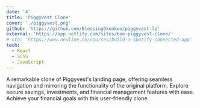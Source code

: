 ```yaml
---
date: '4'
title: 'PiggyVest Clone'
cover: './piggyvest.png'
github: 'https://github.com/BlessingOkonkwo/piggyvest-lp'
external: 'https://app.netlify.com/sites/bee-piggyvest-clone/'
# cta: 'https://www.newline.co/courses/build-a-spotify-connected-app'
tech:
  - React
  - SCSS
  - JavaScript
---
```


A remarkable clone of Piggyvest's landing page, offering seamless navigation and mirroring the functionality of the original platform. Explore secure savings, investments, and financial management features with ease. Achieve your financial goals with this user-friendly clone.
